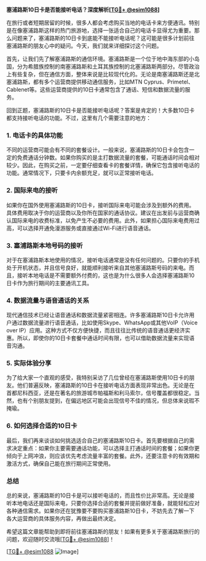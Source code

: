 **塞浦路斯10日卡是否能接听电话？深度解析[[TG💪+ @esim1088](https://t.me/s/esim1088)]**

在旅行或者短期居留的时候，很多人都会考虑购买当地的电话卡来方便通讯。特别是在像塞浦路斯这样的热门旅游地，选择一张适合自己的电话卡显得尤为重要。那么问题来了，塞浦路斯的10日卡到底能不能接听电话呢？这可能是很多计划前往塞浦路斯的朋友心中的疑问。今天，我们就来详细探讨这个问题。

首先，让我们先了解塞浦路斯的通信环境。塞浦路斯是一个位于地中海东部的小岛国，分为希腊族控制的南塞浦路斯和土耳其族控制的北塞浦路斯两部分。尽管政治上有些复杂，但在通信方面，整体来说是比较现代化的。无论是南塞浦路斯还是北塞浦路斯，都有多个运营商提供移动通信服务，比如MTN Cyprus、Primetel、Cablenet等。这些运营商提供的10日卡通常包含了通话、短信和数据流量的服务。

回到正题，塞浦路斯的10日卡是否能接听电话呢？答案是肯定的！大多数10日卡都支持接听电话的功能。不过，这里有几个需要注意的地方：

### **1. 电话卡的具体功能**
不同的运营商可能会有不同的套餐设计。一般来说，塞浦路斯的10日卡会包含一定的免费通话分钟数。如果你购买的是主打数据流量的套餐，可能通话时间会相对较少。因此，在购买之前，一定要仔细查看卡的套餐详情，确保它包含接听电话的功能。通常情况下，只要卡内余额充足，就可以正常接听电话。

### **2. 国际来电的接听**
如果你在国外使用塞浦路斯的10日卡，接听国际来电可能会涉及到额外的费用。具体费用取决于你的运营商以及你所在国家的通话协议。建议在出发前与运营商确认国际来电的收费标准，以免产生不必要的费用。此外，如果担心国际来电费用过高，可以选择开通免漫游服务或直接通过Wi-Fi进行语音通话。

### **3. 塞浦路斯本地号码的接听**
对于在塞浦路斯本地使用的情况，接听电话通常是没有任何问题的。只要你的手机处于开机状态，并且信号良好，就能顺利接听来自其他塞浦路斯号码的来电。而且，接听本地电话是不需要额外付费的，这也是为什么很多人会选择塞浦路斯10日卡作为旅行期间的主要通讯工具。

### **4. 数据流量与语音通话的关系**
现代通信技术已经让语音通话和数据流量紧密相连。许多塞浦路斯10日卡允许用户通过数据流量进行语音通话，比如使用Skype、WhatsApp或其他VoIP（Voice over IP）应用。这种方式不仅方便快捷，而且往往比传统的语音通话更经济实惠。所以，即使你的10日卡套餐中通话时间有限，也可以借助数据流量来实现语音沟通。

### **5. 实际体验分享**
为了给大家一个直观的感受，我特别采访了几位曾经在塞浦路斯使用10日卡的朋友。他们普遍反映，塞浦路斯的10日卡在接听电话方面表现非常出色。无论是在首都尼科西亚，还是在著名的旅游城市帕福斯和利马索尔，信号覆盖都很稳定。当然，也有个别朋友提到，在偏远地区可能会出现信号不佳的情况，但总体来说瑕不掩瑜。

### **6. 如何选择合适的10日卡**
最后，我们再来谈谈如何挑选适合自己的塞浦路斯10日卡。首先要根据自己的需求决定重点：如果你主要需要通话功能，可以选择主打通话时间的套餐；如果你更倾向于上网冲浪，则应该优先考虑流量丰富的套餐。此外，还要注意卡的有效期和激活方式，确保自己能在旅行期间正常使用。

### **总结**
总的来说，塞浦路斯的10日卡是可以接听电话的，而且性价比非常高。无论是接听本地电话还是国际来电，只要你选择合适的套餐并提前做好准备，就能轻松应对各种通信需求。如果你还在犹豫要不要购买塞浦路斯10日卡，不妨先去了解一下各大运营商的具体服务内容，再做出最终决定。

希望这篇文章能帮助到即将前往塞浦路斯的朋友！如果有更多关于塞浦路斯旅行的问题，欢迎随时交流哦[[TG💪+ @esim1088](https://t.me/s/esim1088)]！

[[TG💪+ @esim1088](https://t.me/s/esim1088) ![Image](https://i.postimg.cc/4NQfJmqS/Snipaste-2025-05-13-00-14-12.png)]